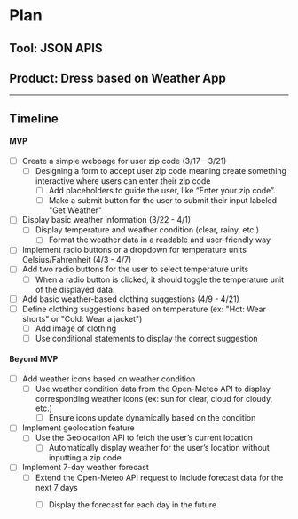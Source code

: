 # Plan

## Tool: JSON APIS
## Product: Dress based on Weather App

---

## Timeline

#### MVP
- [ ] Create a simple webpage for user zip code (3/17 - 3/21)
  - [ ] Designing a form to accept user zip code meaning create something interactive where users can enter their zip code
      - [ ] Add placeholders to guide the user, like “Enter your zip code”.
       - [ ] Make a submit button for the user to submit their input labeled "Get Weather"
- [ ] Display basic weather information (3/22 - 4/1)
  - [ ] Display temperature and weather condition (clear, rainy, etc.)
       - [ ] Format the weather data in a readable and user-friendly way
- [ ]  Implement radio buttons or a dropdown for temperature units Celsius/Fahrenheit (4/3 - 4/7)
  - [ ]  Add two radio buttons for the user to select temperature units
      - [ ]  When a radio button is clicked, it should toggle the temperature unit of the displayed data.
- [ ]  Add basic weather-based clothing suggestions (4/9 - 4/21)
  - [ ]  Define clothing suggestions based on temperature (ex: "Hot: Wear shorts" or "Cold: Wear a jacket")
       - [ ]  Add image of clothing
       - [ ]  Use conditional statements to display the correct suggestion
#### Beyond MVP

- [ ] Add weather icons based on weather condition
  - [ ] Use weather condition data from the Open-Meteo API to display corresponding weather icons (ex: sun for clear, cloud for cloudy, etc.)
       - [ ] Ensure icons update dynamically based on the condition
- [ ] Implement geolocation feature
  - [ ] Use the Geolocation API to fetch the user’s current location
       - [ ] Automatically display weather for the user’s location without inputting a zip code
- [ ] Implement 7-day weather forecast
  - [ ] Extend the Open-Meteo API request to include forecast data for the next 7 days
       - [ ] Display the forecast for each day in the future


<!-- EXAMPLE

## Tool: APIs
## Product: Green Glass Door riddle app

## Timeline

### MVP

- [ ] Front-end
  - [x] Webpage to collect input from user (deadline: 4/15)
  - [ ] Webpage to display "yes, but a ___ can't" or "no, but a ___ can" (deadline: 5/1)
- [x] Back-end
  - [x] Use regex to test whether or not the word can go through the GGD (deadline: 3/1)
  - [x] Use the Twinword API to find related words (deadline: 3/15)
    - [ ] Iterate through the words until an opposite example can be found (deadline: 4/1)

#### Beyond MVP

- [ ] Use another API to make sure the opposite example is a noun
- [ ] Automate notification of API limit to make sure I don’t exceed free quota
- [ ] A multiple choice quizzer that will test the user’s knowledge of the solution

-->





<!-- DO NOT USE THIS YET

| Name | Glows | Grows |
| -------- | ------- | ------- |
|   |   |
|   |   |
|   |   |
|   |   |
|   |   |
|   |   |

-->
